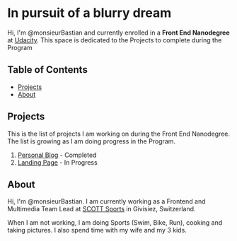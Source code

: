 # In pursuit of a blurry dream

Hi, I'm @monsieurBastian and currently enrolled in a **Front End Nanodegree** at [Udacity](https://www.udacity.com/course/front-end-web-developer-nanodegree--nd0011). This space is dedicated to the Projects to complete during the Program

## Table of Contents

- [Projects](#projects)
- [About](#about)

## Projects

This is the list of projects I am working on during the Front End Nanodegree. The list is growing as I am doing progress in the Program.

1. [Personal Blog](https://monsieurbastian.github.io/project-1/index.html) - Completed
2. [Landing Page](https://monsieurbastian.github.io/project-2/index.html) - In Progress

## About

Hi, I'm @monsieurBastian. I am currently working as a Frontend and Multimedia Team Lead at [SCOTT Sports](https://www.scott-sports.com) in Givisiez, Switzerland. 

When I am not working, I am doing Sports (Swim, Bike, Run), cooking and taking pictures. I also spend time with my wife and my 3 kids.